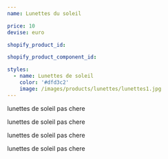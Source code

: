 ```yaml
---
name: Lunettes du soleil

price: 10
devise: euro

shopify_product_id: 

shopify_product_component_id: 

styles:
  - name: Lunettes de soleil
    color: '#dfd3c2'
    image: /images/products/lunettes/lunettes1.jpg
---
```


  
lunettes de soleil pas chere

lunettes de soleil pas chere

lunettes de soleil pas chere

lunettes de soleil pas chere
  
  

